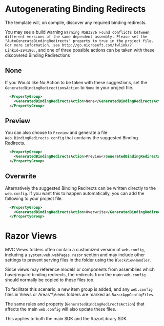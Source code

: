 # Autogenerating Binding Redirects

The template will, on compile, discover any required binding redirects.

You may see a build warning `Warning MSB3276 Found conflicts between different versions of the same dependent assembly. Please set the "AutoGenerateBindingRedirects" property to true in the project file. For more information, see http://go.microsoft.com/fwlink/?LinkId=294190.`, and one of three possible actions can be taken with these discovered Binding Redirections

## None
If you Would like No Action to be taken with these suggestions, set the `GeneratedBindingRedirectionsAction` to `None` in your project file.
```xml
  <PropertyGroup>
    <GeneratedBindingRedirectsAction>None</GeneratedBindingRedirectsAction>
  </PropertyGroup>
```

## Preview
You can also choose to `Preview` and generate a file `Web.BindingRedirects.config` that contains the suggested Binding Redirects.
```xml
  <PropertyGroup>
    <GeneratedBindingRedirectsAction>Preview</GeneratedBindingRedirectsAction>
  </PropertyGroup>
```

## Overwrite
Alternatively the suggested Binding Redirects can be written directly to the `web.config`.
If you want this to happen automatically, you can add the following to your project file.
```xml
  <PropertyGroup>
    <GeneratedBindingRedirectsAction>Overwrite</GeneratedBindingRedirectsAction>
  </PropertyGroup>
```

# Razor Views
MVC Views folders often contain a customized version of `web.config`, including a `system.web.webPages.razor` section and may include other settings to prevent serving files in the folder using the `BlockViewHandler`.

Since views may reference models or components from assemblies which have/require binding redirects, the redirects from the main `web.config` should normally be copied to these files too.

To facilitate this scenario, a new item group is added, and any `web.config` files in Views or Areas\*\Views folders are marked as `RazorAppConfigFiles`.

The same rules and property (`GeneratedBindingRedirectsAction`) that affects the main `web.config` will also update these files.

This applies to both the main SDK and the RazorLibrary SDK.
